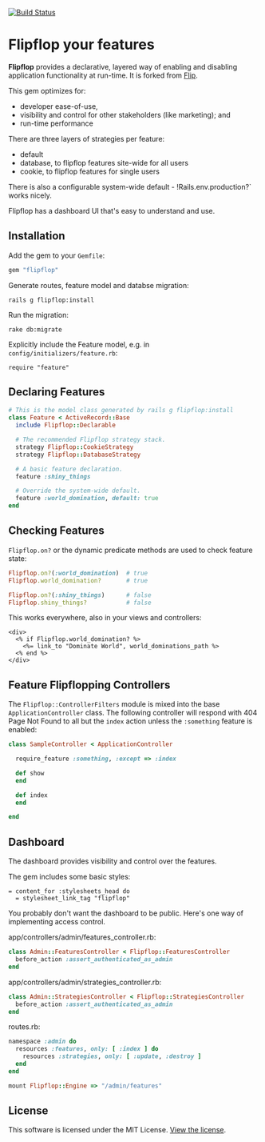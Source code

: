 [<img src="https://travis-ci.org/voormedia/flipflop.svg?branch=master" alt="Build Status">](https://travis-ci.org/voormedia/flipflop)

# Flipflop your features

**Flipflop** provides a declarative, layered way of enabling and disabling
application functionality at run-time. It is forked from [Flip](https://github.com/pda/flip).

This gem optimizes for:

* developer ease-of-use,
* visibility and control for other stakeholders (like marketing); and
* run-time performance

There are three layers of strategies per feature:

* default
* database, to flipflop features site-wide for all users
* cookie, to flipflop features for single users

There is also a configurable system-wide default - !Rails.env.production?` works nicely.

Flipflop has a dashboard UI that's easy to understand and use.

## Installation

Add the gem to your `Gemfile`:

```ruby
gem "flipflop"
```

Generate routes, feature model and databse migration:

```
rails g flipflop:install
```

Run the migration:

```
rake db:migrate
```

Explicitly include the Feature model, e.g. in `config/initializers/feature.rb`:
```
require "feature"
```

## Declaring Features

```ruby
# This is the model class generated by rails g flipflop:install
class Feature < ActiveRecord::Base
  include Flipflop::Declarable

  # The recommended Flipflop strategy stack.
  strategy Flipflop::CookieStrategy
  strategy Flipflop::DatabaseStrategy

  # A basic feature declaration.
  feature :shiny_things

  # Override the system-wide default.
  feature :world_domination, default: true
end
```

## Checking Features

`Flipflop.on?` or the dynamic predicate methods are used to check feature
state:

```ruby
Flipflop.on?(:world_domination)  # true
Flipflop.world_domination?       # true

Flipflop.on?(:shiny_things)      # false
Flipflop.shiny_things?           # false
```

This works everywhere, also in your views and controllers:

```erb
<div>
  <% if Flipflop.world_domination? %>
    <%= link_to "Dominate World", world_dominations_path %>
  <% end %>
</div>
```

## Feature Flipflopping Controllers

The `Flipflop::ControllerFilters` module is mixed into the base `ApplicationController` class.  The following controller will respond with 404 Page Not Found to all but the `index` action unless the `:something` feature is enabled:

```ruby
class SampleController < ApplicationController

  require_feature :something, :except => :index

  def show
  end

  def index
  end

end
```

## Dashboard

The dashboard provides visibility and control over the features.

The gem includes some basic styles:

```haml
= content_for :stylesheets_head do
  = stylesheet_link_tag "flipflop"
```

You probably don't want the dashboard to be public. Here's one way of
implementing access control.

app/controllers/admin/features_controller.rb:

```ruby
class Admin::FeaturesController < Flipflop::FeaturesController
  before_action :assert_authenticated_as_admin
end
```

app/controllers/admin/strategies_controller.rb:

```ruby
class Admin::StrategiesController < Flipflop::StrategiesController
  before_action :assert_authenticated_as_admin
end
```

routes.rb:

```ruby
namespace :admin do
  resources :features, only: [ :index ] do
    resources :strategies, only: [ :update, :destroy ]
  end
end

mount Flipflop::Engine => "/admin/features"
```

## License

This software is licensed under the MIT License. [View the license](LICENSE).
